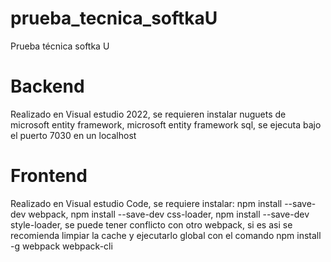 # prueba_tecnica_softkaU
Prueba técnica softka U
# Backend

Realizado en Visual estudio 2022, se requieren instalar nuguets de microsoft entity framework, microsoft entity framework sql, se ejecuta bajo el puerto 7030 en un localhost

# Frontend

Realizado en Visual estudio Code, se requiere instalar:
npm install --save-dev webpack,
npm install --save-dev css-loader,
npm install --save-dev style-loader,
se puede tener conflicto con otro webpack, si es asi se recomienda limpiar la cache y ejecutarlo global con el comando npm install -g webpack webpack-cli

